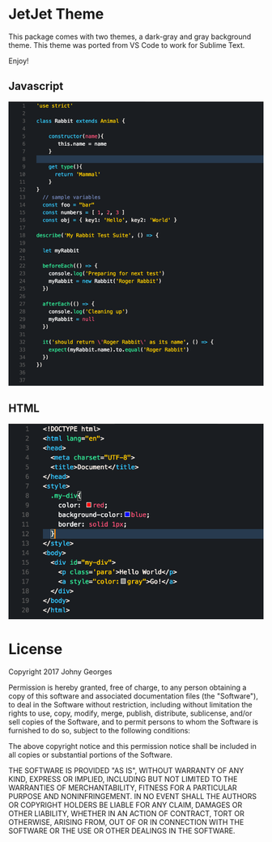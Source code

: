 

# JetJet Theme
This package comes with two themes, a dark-gray and gray background theme.
This theme was ported from VS Code to work for Sublime Text.

Enjoy!
## Javascript
![sample-code](sample-code.png)
## HTML
![sample-code](sample-html-code.png)
# License

Copyright 2017 Johny Georges

Permission is hereby granted, free of charge, to any person obtaining a copy of this software and associated documentation files (the "Software"), to deal in the Software without restriction, including without limitation the rights to use, copy, modify, merge, publish, distribute, sublicense, and/or sell copies of the Software, and to permit persons to whom the Software is furnished to do so, subject to the following conditions:

The above copyright notice and this permission notice shall be included in all copies or substantial portions of the Software.

THE SOFTWARE IS PROVIDED "AS IS", WITHOUT WARRANTY OF ANY KIND, EXPRESS OR IMPLIED, INCLUDING BUT NOT LIMITED TO THE WARRANTIES OF MERCHANTABILITY, FITNESS FOR A PARTICULAR PURPOSE AND NONINFRINGEMENT. IN NO EVENT SHALL THE AUTHORS OR COPYRIGHT HOLDERS BE LIABLE FOR ANY CLAIM, DAMAGES OR OTHER LIABILITY, WHETHER IN AN ACTION OF CONTRACT, TORT OR OTHERWISE, ARISING FROM, OUT OF OR IN CONNECTION WITH THE SOFTWARE OR THE USE OR OTHER DEALINGS IN THE SOFTWARE.
